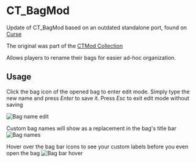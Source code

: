 # CT_BagMod
Update of CT_BagMod based on an outdated standalone port, found on [Curse](https://wow.curseforge.com/projects/project-109)

The original was part of the [CTMod Collection](https://www.ctmod.net)


Allows players to rename their bags for easier ad-hoc organization.

## Usage
Click the bag icon of the opened bag to enter edit mode. Simply type the new name and press *Enter* to save it. Press *Esc* to exit edit mode without saving

![Bag name edit](https://i.imgur.com/gj9bIzi.png)

Custom bag names will show as a replacement in the bag's title bar
![Bag names](https://i.imgur.com/gqxe40k.png)

Hover over the bag bar icons to see your custom labels before you even open the bag
![Bag bar hover](https://i.imgur.com/8E21yTv.png)
